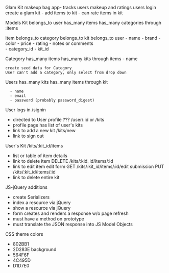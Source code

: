 Glam Kit
  makeup bag app- tracks users makeup and ratings
  users login
    create a glam kit
      - add items to kit
      - can rate items in kit

Models
  Kit
    belongs_to user
    has_many items
    has_many categories through :items

  Item
    belongs_to category
    belongs_to kit
    belongs_to user
      - name
      - brand
      - color
      - price
      - rating
      - notes or comments  
      - category_id
      - kit_id

  Category
    has_many items
    has_many kits through items
      - name

    create seed data for Category
    User can't add a category, only select from drop down

  Users
    has_many kits
    has_many items through kit

      - name
      - email
      - password (probably password_digest)


User logs in /signin
  - directed to User profile ??? /user/:id or /kits
  - profile page has list of user's kits
  - link to add a new kit /kits/new
  - link to sign out

User's Kit /kits/:kit_id/items
  - list or table of item details
  - link to delete item
    DELETE /kits/:kid_id/items/:id
  - link to edit item
    edit form GET /kits/:kit_id/items/:id/edit
    submission PUT /kits/:kit_id/items/:id
  - link to delete entire kit


JS-jQuery additions

- create Serializers
- index a resource via jQuery
- show a resource via jQuery
- form creates and renders a response w/o page refresh
- must have a method on prototype
- must translate the JSON response into JS Model Objects

CSS theme colors
- 802BB1
- 2D283E background
- 564F6F
- 4C495D
- D1D7E0
